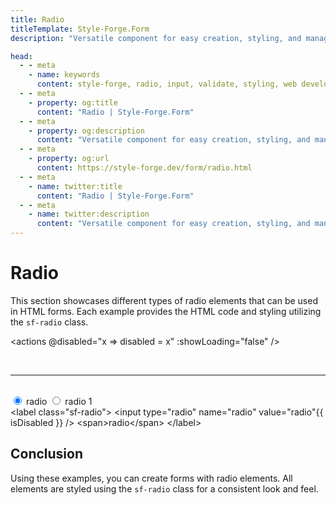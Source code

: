 ```yaml
---
title: Radio
titleTemplate: Style-Forge.Form
description: "Versatile component for easy creation, styling, and management of radio buttons in web apps."

head:
  - - meta
    - name: keywords
      content: style-forge, radio, input, validate, styling, web development, frontend, radio elements, radio styles, responsive
  - - meta
    - property: og:title
      content: "Radio | Style-Forge.Form"
  - - meta
    - property: og:description
      content: "Versatile component for easy creation, styling, and management of radio buttons in web apps."
  - - meta
    - property: og:url
      content: https://style-forge.dev/form/radio.html
  - - meta
    - name: twitter:title
      content: "Radio | Style-Forge.Form"
  - - meta
    - name: twitter:description
      content: "Versatile component for easy creation, styling, and management of radio buttons in web apps."
---
```


# Radio

This section showcases different types of radio elements that can be used in HTML forms. Each example provides the HTML code and styling utilizing the `sf-radio` class.

<actions @disabled="x => disabled = x" :showLoading="false" />

<br />

---
<br />

<div class="d:f:x">
  <label class="sf-radio">
    <input type="radio" name="radio" value="radio" checked :disabled="disabled" /> <span>radio</span>
  </label>
  <label class="sf-radio">
    <input type="radio" name="radio" value="radio 1" :disabled="disabled" /> <span>radio 1</span>
  </label>
</div>

<highlight lang="html">
&lt;label class="sf-radio"&gt;
  &lt;input type="radio" name="radio" value="radio"{{ isDisabled }} /&gt; &lt;span&gt;radio&lt;/span&gt;
&lt;/label&gt;
</highlight>

## Conclusion

Using these examples, you can create forms with radio elements. All elements are styled using the `sf-radio` class for a consistent look and feel.

<script setup>
import { ref, computed } from 'vue';

import 'style-forge.form/src/var.css';
import 'style-forge.form/src/base.css';
import 'style-forge.form/src/global.css';
import 'style-forge.form/src/pseudo-classes.css';

import 'style-forge.form/src/loading.css';
import 'style-forge.form/src/checkbox-radio.css';

const disabled = ref(false);
const isDisabled = computed(() => disabled.value ? ' disabled' : null);
</script>
